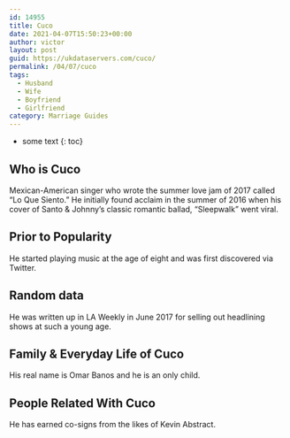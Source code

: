```yaml
---
id: 14955
title: Cuco
date: 2021-04-07T15:50:23+00:00
author: victor
layout: post
guid: https://ukdataservers.com/cuco/
permalink: /04/07/cuco
tags:
  - Husband
  - Wife
  - Boyfriend
  - Girlfriend
category: Marriage Guides
---
```


* some text
{: toc}


## Who is Cuco



Mexican-American singer who wrote the summer love jam of 2017 called  &#8220;Lo Que Siento.&#8221; He initially found acclaim in the summer of 2016 when his cover of Santo & Johnny&#8217;s classic romantic ballad, &#8220;Sleepwalk&#8221; went viral.

                
                
                
## Prior to Popularity



He started playing music at the age of eight and was first discovered via Twitter.

                
                
                
## Random data



He was written up in LA Weekly in June 2017 for selling out headlining shows at such a young age. 

                
                
                
## Family & Everyday Life of Cuco



His real name is Omar Banos and he is an only child. 

                
                
                
## People Related With Cuco



He has earned co-signs from the likes of Kevin Abstract.

                
              
            
          
          
          